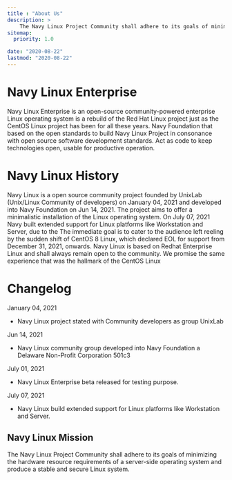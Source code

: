 ```yaml
---
title : "About Us"
description: >
    The Navy Linux Project Community shall adhere to its goals of minimizing the hardware resource requirements of a server-side operating system and produce a stable and secure Linux system.
sitemap:
  priority: 1.0

date: "2020-08-22"
lastmod: "2020-08-22"
---
```


# Navy Linux Enterprise

Navy Linux Enterprise is an open-source community-powered enterprise Linux operating system is a rebuild of the Red Hat Linux project just as the CentOS Linux project has been for all these years. Navy Foundation that based on the open standards to build Navy Linux Project in consonance with open source software development standards. Act as code to keep technologies open, usable for productive operation.

# Navy Linux History

Navy Linux is a open source community project founded by UnixLab (Unix/Linux Community of developers) on January 04, 2021 and developed into Navy Foundation on Jun 14, 2021. The project aims to offer a minimalistic installation of the Linux operating system. On July 07, 2021 Navy built extended support for Linux platforms like Workstation and Server, due to the  The immediate goal is to cater to the audience left reeling by the sudden shift of CentOS 8 Linux, which declared EOL for support from December 31, 2021, onwards. Navy Linux is based on Redhat Enterprise Linux and shall always remain open to the community. We promise the same experience that was the hallmark of the CentOS Linux

# Changelog

January 04, 2021
  -  Navy Linux project stated with Community developers as group UnixLab

Jun 14, 2021
  -  Navy Linux community group developed into Navy Foundation a Delaware Non-Profit Corporation 501c3

July 01, 2021
   - Navy Linux Enterprise beta released for testing purpose.

July 07, 2021
  -  Navy Linux build extended support for Linux platforms like Workstation and Server.



## Navy Linux Mission

The Navy Linux Project Community shall adhere to its goals of minimizing the hardware resource requirements of a server-side operating system and produce a stable and secure Linux system.
